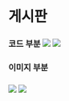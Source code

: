 # 게시판
<h3> 코드 부분
<img src="https://github.com/SCJ1231/TEST/assets/130137689/c0ef04ed-7d05-4cd1-be14-274026a9859f">
<img src="https://github.com/SCJ1231/TEST/assets/130137689/b096a114-76d4-460a-9a4a-688b317808e6">

<br>
<h3> 이미지 부분 <h3>
<img src="https://github.com/SCJ1231/TEST/assets/130137689/aa89715f-5f6c-4194-92c5-3df5d22c126d">
<img src="https://github.com/SCJ1231/TEST/assets/130137689/8d6ba900-056c-465b-8efe-c205bde712bc">
